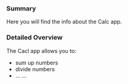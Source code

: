 ### Summary
Here you will find the info about the Calc app. 
### Detailed Overview
The Cacl app allows you to:
- sum up numbers
- divide numbers
- ... 
...
